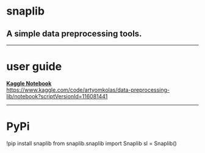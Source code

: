 <h1>snaplib</h1>
<h2>A simple data preprocessing tools.</h2>

____________________________________________

# user guide

**[Kaggle Notebook](https://www.kaggle.com/code/artyomkolas/data-preprocessing-lib/notebook?scriptVersionId=116081441)**   
<https://www.kaggle.com/code/artyomkolas/data-preprocessing-lib/notebook?scriptVersionId=116081441>


____________________________________________

# PyPi

!pip install snaplib
from snaplib.snaplib import Snaplib
sl = Snaplib()